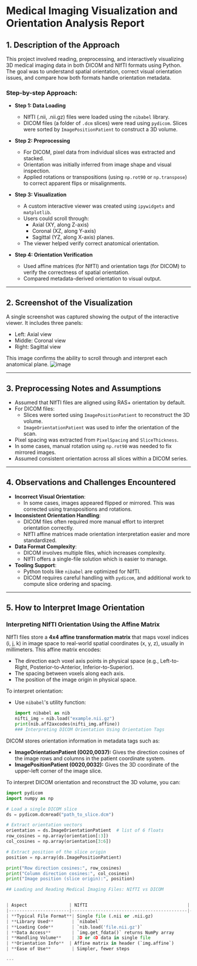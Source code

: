 # Medical Imaging Visualization and Orientation Analysis Report

## 1. Description of the Approach

This project involved reading, preprocessing, and interactively visualizing 3D medical imaging data in both DICOM and NIfTI formats using Python. The goal was to understand spatial orientation, correct visual orientation issues, and compare how both formats handle orientation metadata.

### Step-by-step Approach:

- **Step 1: Data Loading**
  - NIfTI (.nii, .nii.gz) files were loaded using the `nibabel` library.
  - DICOM files (a folder of `.dcm` slices) were read using `pydicom`. Slices were sorted by `ImagePositionPatient` to construct a 3D volume.

- **Step 2: Preprocessing**
  - For DICOM, pixel data from individual slices was extracted and stacked.
  - Orientation was initially inferred from image shape and visual inspection.
  - Applied rotations or transpositions (using `np.rot90` or `np.transpose`) to correct apparent flips or misalignments.

- **Step 3: Visualization**
  - A custom interactive viewer was created using `ipywidgets` and `matplotlib`.
  - Users could scroll through:
    - Axial (XY, along Z-axis)
    - Coronal (XZ, along Y-axis)
    - Sagittal (YZ, along X-axis) planes.
  - The viewer helped verify correct anatomical orientation.

- **Step 4: Orientation Verification**
  - Used affine matrices (for NIfTI) and orientation tags (for DICOM) to verify the correctness of spatial orientation.
  - Compared metadata-derived orientation to visual output.

---

## 2. Screenshot of the Visualization

A single screenshot was captured showing the output of the interactive viewer. It includes three panels:

- Left: Axial view
- Middle: Coronal view
- Right: Sagittal view

This image confirms the ability to scroll through and interpret each anatomical plane.
![image](https://github.com/user-attachments/assets/3797b1cd-04c7-4856-b537-dd468aaa7d66)


---

## 3. Preprocessing Notes and Assumptions

- Assumed that NIfTI files are aligned using RAS+ orientation by default.
- For DICOM files:
  - Slices were sorted using `ImagePositionPatient` to reconstruct the 3D volume.
  - `ImageOrientationPatient` was used to infer the orientation of the scan.
- Pixel spacing was extracted from `PixelSpacing` and `SliceThickness`.
- In some cases, manual rotation using `np.rot90` was needed to fix mirrored images.
- Assumed consistent orientation across all slices within a DICOM series.

---

## 4. Observations and Challenges Encountered

- **Incorrect Visual Orientation**:
  - In some cases, images appeared flipped or mirrored. This was corrected using transpositions and rotations.
- **Inconsistent Orientation Handling**:
  - DICOM files often required more manual effort to interpret orientation correctly.
  - NIfTI affine matrices made orientation interpretation easier and more standardized.
- **Data Format Complexity**:
  - DICOM involves multiple files, which increases complexity.
  - NIfTI offers a single-file solution which is easier to manage.
- **Tooling Support**:
  - Python tools like `nibabel` are optimized for NIfTI.
  - DICOM requires careful handling with `pydicom`, and additional work to compute slice ordering and spacing.

---

## 5. How to Interpret Image Orientation

### Interpreting NIfTI Orientation Using the Affine Matrix

NIfTI files store a **4x4 affine transformation matrix** that maps voxel indices (i, j, k) in image space to real-world spatial coordinates (x, y, z), usually in millimeters. This affine matrix encodes:

- The direction each voxel axis points in physical space (e.g., Left-to-Right, Posterior-to-Anterior, Inferior-to-Superior).
- The spacing between voxels along each axis.
- The position of the image origin in physical space.

To interpret orientation:

- Use `nibabel`'s utility function:

  ```python
  import nibabel as nib
  nifti_img = nib.load("example.nii.gz")
  print(nib.aff2axcodes(nifti_img.affine))
  ### Interpreting DICOM Orientation Using Orientation Tags

DICOM stores orientation information in metadata tags such as:

- **ImageOrientationPatient (0020,0037):** Gives the direction cosines of the image rows and columns in the patient coordinate system.
- **ImagePositionPatient (0020,0032):** Gives the 3D coordinate of the upper-left corner of the image slice.

To interpret DICOM orientation and reconstruct the 3D volume, you can:

```python
import pydicom
import numpy as np

# Load a single DICOM slice
ds = pydicom.dcmread("path_to_slice.dcm")

# Extract orientation vectors
orientation = ds.ImageOrientationPatient  # list of 6 floats
row_cosines = np.array(orientation[:3])
col_cosines = np.array(orientation[3:6])

# Extract position of the slice origin
position = np.array(ds.ImagePositionPatient)

print("Row direction cosines:", row_cosines)
print("Column direction cosines:", col_cosines)
print("Image position (slice origin):", position)

## Loading and Reading Medical Imaging Files: NIfTI vs DICOM


| Aspect                | NIfTI                                      | DICOM                                                   |
|-----------------------|--------------------------------------------|--------------------------------------------------------|
| **Typical File Format**| Single file (.nii or .nii.gz)               | Multiple files (one `.dcm` file per slice)              |
| **Library Used**       | `nibabel`                                  | `pydicom`                                              |
| **Loading Code**       | `nib.load('file.nii.gz')`                   | `pydicom.dcmread('slice.dcm')`                         |
| **Data Access**        | `img.get_fdata()` returns NumPy array      | `ds.pixel_array` for 2D slice                          |
| **Handling Volume**    | 3D or 4D data in single file                | Load multiple slices, sort by position, then stack    |
| **Orientation Info**  | Affine matrix in header (`img.affine`)      | Orientation tags: `ImageOrientationPatient`, `ImagePositionPatient` |
| **Ease of Use**        | Simpler, fewer steps                        | Requires manual sorting and stacking                    |

---


